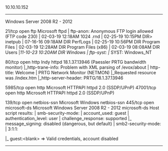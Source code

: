 
10.10.10.152

---

Windows Server 2008 R2 - 2012

21/tcp    open  ftp          Microsoft ftpd
| ftp-anon: Anonymous FTP login allowed (FTP code 230)
| 02-03-19  12:18AM                 1024 .rnd
| 02-25-19  10:15PM       DIR>          inetpub
| 07-16-16  09:18AM       DIR          PerfLogs
| 02-25-19  10:56PM       DIR          Program Files
| 02-03-19  12:28AM       DIR          Program Files (x86)
| 02-03-19  08:08AM       DIR          Users
|_11-10-23  10:20AM       DIR          Windows
| ftp-syst: 
|_  SYST: Windows_NT

80/tcp    open  http         Indy httpd 18.1.37.13946 (Paessler PRTG bandwidth monitor)
|_http-trane-info: Problem with XML parsing of /evox/about
| http-title: Welcome | PRTG Network Monitor (NETMON)
|_Requested resource was /index.htm
|_http-server-header: PRTG/18.1.37.13946

5985/tcp  open  http         Microsoft HTTPAPI httpd 2.0 (SSDP/UPnP)
47001/tcp open  http         Microsoft HTTPAPI httpd 2.0 (SSDP/UPnP)

139/tcp   open  netbios-ssn  Microsoft Windows netbios-ssn
445/tcp   open  microsoft-ds Microsoft Windows Server 2008 R2 - 2012 microsoft-ds
Host script results:
| smb-security-mode: 
|   account_used: guest
|   authentication_level: user
|   challenge_response: supported
|_  message_signing: disabled (dangerous, but default)
| smb2-security-mode: 
|   3:1:1: 

|_  guest:\<blank\> => Valid credentials, account disabled

---

